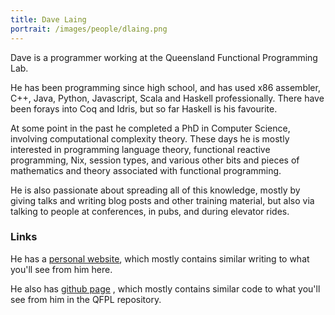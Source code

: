 ```yaml
---
title: Dave Laing
portrait: /images/people/dlaing.png
---
```


Dave is a programmer working at the Queensland Functional Programming Lab.

He has been programming since high school, and has used x86 assembler, C++, Java, Python, Javascript, Scala and Haskell professionally.
There have been forays into Coq and Idris, but so far Haskell is his favourite.

At some point in the past he completed a PhD in Computer Science, involving computational complexity theory.
These days he is  mostly interested in programming language theory, functional reactive programming, Nix, session types, and various other bits and pieces of mathematics and theory associated with functional programming.

He is also passionate about spreading all of this knowledge, mostly by giving talks and writing blog posts and other training material, but also via talking to people at conferences, in pubs, and during elevator rides.

### Links

He has a [personal website](http://dlaing.org/), which mostly contains similar writing to what you'll see from him here.

He also has [github page](http://github.com/dalaing) , which mostly contains similar code to what you'll see from him in the QFPL repository.
